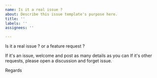 ```yaml
---
name: Is it a real issue ?
about: Describe this issue template's purpose here.
title: ''
labels: ''
assignees: ''

---
```


Is it a real issue ? or a feature request ?

If it's an issue, welcome and post as many details as you can
If it's other requests, please open a discussion and forget issue. 

Regards

